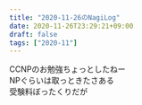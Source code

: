 ```yaml
---
title: "2020-11-26のNagiLog"
date: 2020-11-26T23:29:21+09:00
draft: false
tags: ["2020-11"]
---
```


CCNPのお勉強ちょっとしたねー
<br>
NPぐらいは取っときたさある
<br>
受験料ぼったくりだが
